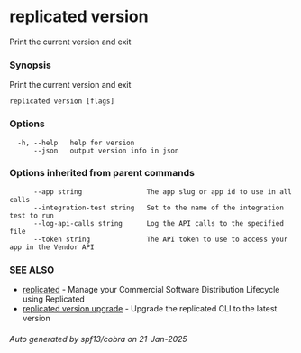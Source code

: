 # replicated version

Print the current version and exit

### Synopsis

Print the current version and exit

```
replicated version [flags]
```

### Options

```
  -h, --help   help for version
      --json   output version info in json
```

### Options inherited from parent commands

```
      --app string                The app slug or app id to use in all calls
      --integration-test string   Set to the name of the integration test to run
      --log-api-calls string      Log the API calls to the specified file
      --token string              The API token to use to access your app in the Vendor API
```

### SEE ALSO

* [replicated](replicated.md)	 - Manage your Commercial Software Distribution Lifecycle using Replicated
* [replicated version upgrade](replicated_version_upgrade.md)	 - Upgrade the replicated CLI to the latest version

###### Auto generated by spf13/cobra on 21-Jan-2025
